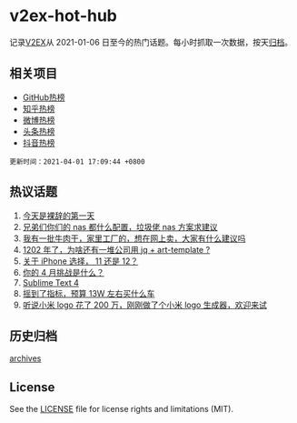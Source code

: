 # v2ex-hot-hub

 记录[V2EX](https://www.v2ex.com/)从 2021-01-06 日至今的热门话题。每小时抓取一次数据，按天[归档](archives)。
 
 ## 相关项目

- [GitHub热榜](https://github.com/snaildev/github-hot-hub)
- [知乎热榜](https://github.com/snaildev/zhihu-hot-hub)
- [微博热榜](https://github.com/snaildev/weibo-hot-hub)
- [头条热榜](https://github.com/snaildev/toutiao-hot-hub)
- [抖音热榜](https://github.com/snaildev/douyin-hot-hub)


 `更新时间：2021-04-01 17:09:44 +0800`

## 热议话题

1. [今天是裸辞的第一天](https://www.v2ex.com/t/767059)
1. [兄弟们你们的 nas 都什么配置，垃圾佬 nas 方案求建议](https://www.v2ex.com/t/767176)
1. [我有一批牛肉干，家里工厂的，想在网上卖，大家有什么建议吗](https://www.v2ex.com/t/767086)
1. [1202 年了，为啥还有一堆公司用 jq + art-template ?](https://www.v2ex.com/t/767111)
1. [关于 iPhone 选择， 11 还是 12？](https://www.v2ex.com/t/766971)
1. [你的 4 月挑战是什么？](https://www.v2ex.com/t/767128)
1. [Sublime Text 4](https://www.v2ex.com/t/767077)
1. [摇到了指标，预算 13W 左右买什么车](https://www.v2ex.com/t/767138)
1. [听说小米 logo 花了 200 万，刚刚做了个小米 logo 生成器，欢迎来试](https://www.v2ex.com/t/766992)

## 历史归档

[archives](archives)

## License

See the [LICENSE](LICENSE) file for license rights and limitations (MIT).
